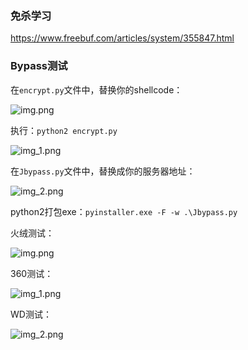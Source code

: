 ### 免杀学习  
https://www.freebuf.com/articles/system/355847.html

### Bypass测试  
在`encrypt.py`文件中，替换你的shellcode：

![img.png](img/img_3.png)  

执行：`python2 encrypt.py`  

![img_1.png](img/img_4.png)  

在`Jbypass.py`文件中，替换成你的服务器地址：

![img_2.png](img/img_5.png)  

python2打包exe：`pyinstaller.exe -F -w .\Jbypass.py`

火绒测试：

![img.png](img/img.png)  

360测试：    

 ![img_1.png](img/img_1.png)  

WD测试：  

![img_2.png](img/img_2.png)
